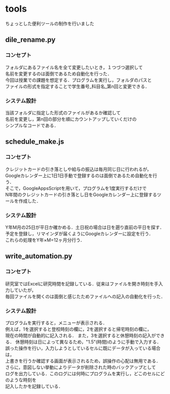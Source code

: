 # tools
ちょっとした便利ツールの制作を行いました

## dile_rename.py
### コンセプト
フォルダにあるファイル名を全て変更したいとき，１つづつ選択して  
名前を変更するのは面倒であるため自動化を行った．  
今回は授業での課題を想定する．プログラムを実行し，フォルダのパスと  
ファイルの形式を指定することで学生番号_科目名_第n回と変更できる．
### システム設計
当該フォルダに指定した形式のファイルがあるか確認して  
名前を変更し，第n回の部分を順にカウントアップしていくだけの  
シンプルなコードである．


## schedule_make.js
### コンセプト
クレジットカードの引き落としや給与の振込は毎月同じ日に行われるが，  
Googleカレンダー上に1日1日手動で登録するのは面倒であるため自動化を行う．   
そこで，GoogleAppsScriptを用いて，プログラムを1度実行するだけで  
N年間のクレジットカードの引き落とし日をGoogleカレンダー上に登録するツールを作成した．  

### システム設計  
Y年M月の25日が平日か確かめる．土日祝の場合は日を遡り直前の平日を探す．  
予定を登録し，リマインダが届くようにGoogleカレンダーに設定を行う．  
これらの処理をY年×M=12ヶ月分行う．


## write_automation.py
### コンセプト
研究室ではExcelに研究時間を記録している．従来はファイルを開き時刻を手入力していたが，  
毎回ファイルを開くのは面倒と感じたためファイルへの記入の自動化を行った．
### システム設計
プログラムを実行すると，メニューが表示される．  
例えば，1を選択すると登校時刻の欄に，2を選択すると帰宅時刻の欄に，  
現在の時間が自動的に記入される． また，3を選択すると休憩時刻の記入ができる． 
休憩時刻は日によって異なるため，"1.5"(時間)のように手動で入力する．
誤った操作を行い，入力しようとしているセルに既にデータが入っている場合は，  
上書きを行うか確認する画面が表示されるため，誤操作の心配は無用である．  
さらに，意図しない挙動によりデータが削除された時のバックアップとして  
ログを出力している．このログには何時にプログラムを実行し，どこのセルにどのような時刻を  
記入したかを記録している．
